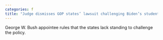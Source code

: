 ```yaml
---
categories: f
title: "Judge dismisses GOP states’ lawsuit challenging Biden’s student debt relief"
---
```

George W. Bush appointee rules that the states lack standing to challenge the policy.